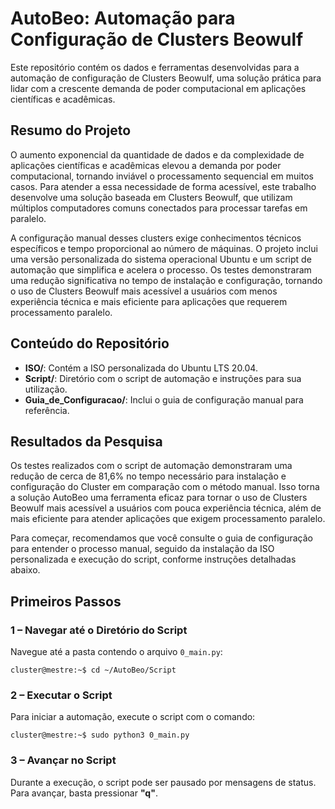 <h1>AutoBeo: Automação para Configuração de Clusters Beowulf</h1>

<p>Este repositório contém os dados e ferramentas desenvolvidas para a automação de configuração de Clusters Beowulf, uma solução prática para lidar com a crescente demanda de poder computacional em aplicações científicas e acadêmicas.</p>

<h2>Resumo do Projeto</h2>

<p>O aumento exponencial da quantidade de dados e da complexidade de aplicações científicas e acadêmicas elevou a demanda por poder computacional, tornando inviável o processamento sequencial em muitos casos. Para atender a essa necessidade de forma acessível, este trabalho desenvolve uma solução baseada em Clusters Beowulf, que utilizam múltiplos computadores comuns conectados para processar tarefas em paralelo.</p>

<p>A configuração manual desses clusters exige conhecimentos técnicos específicos e tempo proporcional ao número de máquinas. O projeto inclui uma versão personalizada do sistema operacional Ubuntu e um script de automação que simplifica e acelera o processo. Os testes demonstraram uma redução significativa no tempo de instalação e configuração, tornando o uso de Clusters Beowulf mais acessível a usuários com menos experiência técnica e mais eficiente para aplicações que requerem processamento paralelo.</p>

<h2>Conteúdo do Repositório</h2>

<ul>
  <li><strong>ISO/</strong>: Contém a ISO personalizada do Ubuntu LTS 20.04.</li>
  <li><strong>Script/</strong>: Diretório com o script de automação e instruções para sua utilização.</li>
  <li><strong>Guia_de_Configuracao/</strong>: Inclui o guia de configuração manual para referência.</li>
</ul>

<h2>Resultados da Pesquisa</h2>

<p>Os testes realizados com o script de automação demonstraram uma redução de cerca de 81,6% no tempo necessário para instalação e configuração do Cluster em comparação com o método manual. Isso torna a solução AutoBeo uma ferramenta eficaz para tornar o uso de Clusters Beowulf mais acessível a usuários com pouca experiência técnica, além de mais eficiente para atender aplicações que exigem processamento paralelo.</p>

<p>Para começar, recomendamos que você consulte o guia de configuração para entender o processo manual, seguido da instalação da ISO personalizada e execução do script, conforme instruções detalhadas abaixo.</p>

<h2>Primeiros Passos</h2>

<h3>1 – Navegar até o Diretório do Script</h3>

<p>Navegue até a pasta contendo o arquivo <code>0_main.py</code>:</p>

<pre><code>cluster@mestre:~$ cd ~/AutoBeo/Script
</code></pre>

<h3>2 – Executar o Script</h3>

<p>Para iniciar a automação, execute o script com o comando:</p>

<pre><code>cluster@mestre:~$ sudo python3 0_main.py
</code></pre>

<h3>3 – Avançar no Script</h3>

<p>Durante a execução, o script pode ser pausado por mensagens de status. Para avançar, basta pressionar <strong>"q"</strong>.</p>
